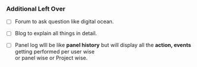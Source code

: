 ### Additional Left Over

* [ ] Forum to ask question like digital ocean.
* [ ] Blog to explain all things in detail.
* [ ] Panel log wIll be like **panel history** but will display all the **action, events** getting performed per user wise   
  or panel wise or Project wise.



